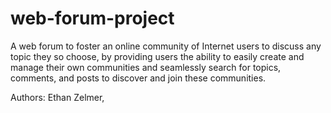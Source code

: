 # web-forum-project
A web forum to foster an online community of Internet users to discuss any topic they so choose, by providing users the ability to easily create and manage their own communities and seamlessly search for topics, comments, and posts to discover and join these communities.

Authors: Ethan Zelmer, 
